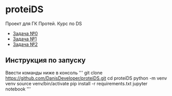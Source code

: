 # proteiDS
Проект для ГК Протей. Курс по DS

* [Задача №0](./Tasks/Task%20#0.ipynb)
* [Задача №1](./Tasks/Task%20#1.ipynb)
* [Задача №2](./Tasks/Task%20#2.ipynb)

## Инструкция по запуску
Ввести команды ниже в консоль
'''
git clone https://github.com/DanisDeveloper/proteiDS.git
cd proteiDS
python -m venv venv
source venv/bin/activate
pip install -r requirements.txt
jupyter notebook
'''
